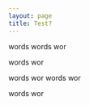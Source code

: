 ```yaml
---
layout: page
title: Test?
---
```



words words wor 



words wor 

words wor words wor 

words wor 